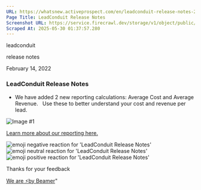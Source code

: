 ```yaml
---
URL: https://whatsnew.activeprospect.com/en/leadconduit-release-notes-2263l23lTO
Page Title: LeadConduit Release Notes
Screenshot URL: https://service.firecrawl.dev/storage/v1/object/public/media/screenshot-aaec1df0-c114-48bb-b507-f7ef7f9b6bfc.png
Scraped At: 2025-05-30 01:37:57.280
---
```

leadconduit





release notes



February 14, 2022

### LeadConduit Release Notes

- We have added 2 new reporting calculations: Average Cost and Average Revenue.   Use these to better understand your cost and revenue per lead.

![Image #1](https://app.getbeamer.com/pictures?id=201201-Jh3vv70F77-977-977-977-977-977-977-977-9Me-_vRoANDUFWABx77-9KVfvv71A77-9Ge-_ve-_vV0.&v=4)

[Learn more about our reporting here.](https://community.activeprospect.com/posts/4475478-leadconduit-report-columns)

![emoji negative reaction for 'LeadConduit Release Notes'](https://app.getbeamer.com/images/emojiNeg.svg)![emoji neutral reaction for 'LeadConduit Release Notes'](https://app.getbeamer.com/images/emojiNeut.svg)![emoji positive reaction for 'LeadConduit Release Notes'](https://app.getbeamer.com/images/emojiPos.svg)

Thanks for your feedback

[We are ⚡by Beamer](https://www.getbeamer.com/?ref=watermark_MErKJCnu12412_public&company=ActiveProspect&watermarkRef=powered&utm_term=MErKJCnu12412&utm_content=ActiveProspect&utm_source=standalone&utm_medium=footer&utm_campaign=powered)"

